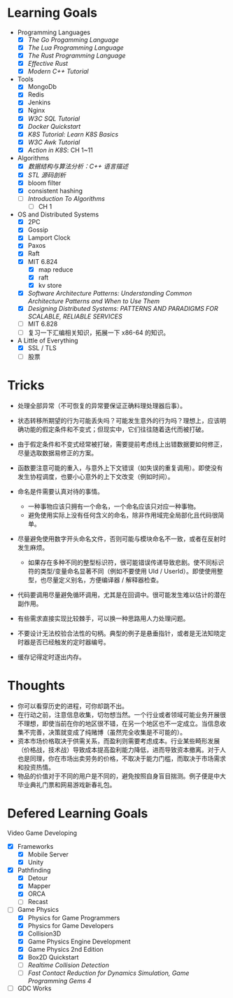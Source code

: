 # Learning Goals

- Programming Languages
    - [x] *The Go Progamming Language*
    - [x] *The Lua Programming Language*
    - [x] *The Rust Programming Language*
    - [x] *Effective Rust*
    - [x] *Modern C++ Tutorial*
- Tools
    - [x] MongoDb
    - [x] Redis
    - [x] Jenkins
    - [x] Nginx
    - [x] *W3C SQL Tutorial*
    - [x] *Docker Quickstart*
    - [x] *K8S Tutorial: Learn K8S Basics*
    - [x] *W3C Awk Tutorial*
    - [x] *Action in K8S*: CH 1~11
- Algorithms
    - [x] *数据结构与算法分析：C++ 语言描述*
    - [x] *STL 源码剖析*
    - [x] bloom filter
    - [x] consistent hashing
    - [ ] *Introduction To Algorithms*
      - [ ] CH 1
- OS and Distributed Systems
    - [x] 2PC
    - [x] Gossip
    - [x] Lamport Clock
    - [x] Paxos
    - [x] Raft
    - [x] MIT 6.824
      - [x] map reduce
      - [x] raft
      - [x] kv store
    - [x] *Software Architecture Patterns: Understanding Common Architecture Patterns and When to Use Them*
    - [x] *Designing Distributed Systems: PATTERNS AND PARADIGMS FOR SCALABLE, RELIABLE SERVICES*
    - [ ] MIT 6.828
    - [ ] 复习一下汇编相关知识，拓展一下 x86-64 的知识。
- A Little of Everything
    - [x] SSL / TLS
    - [ ] 股票

# Tricks

- 处理全部异常（不可恢复的异常要保证正确料理处理器后事）。
- 状态转移所期望的行为可能丢失吗？可能发生意外的行为吗？理想上，应该明确功能的假定条件和不变式；但现实中，它们往往随着迭代而被打破。
- 由于假定条件和不变式经常被打破，需要提前考虑线上出错数据要如何修正，尽量选取数据易修正的方案。
- 函数要注意可能的重入，与意外上下文错误（如失误的重复调用）。即使没有发生协程调度，也要小心意外的上下文改变（例如时间）。
- 命名是件需要认真对待的事情。

  - 一种事物应该只拥有一个命名，一个命名应该只对应一种事物。
  - 避免使用实际上没有任何含义的命名，除非作用域完全局部化且代码很简单。
- 尽量避免使用数字开头命名文件，否则可能与模块命名不一致，或者在反射时发生麻烦。
  - 如果存在多种不同的整型标识符，很可能错误传递导致悲剧。使不同标识符的类型/变量命名显著不同（例如不要使用 UId / UserId）。即使使用整型，也尽量定义别名，方便编译器 / 解释器检查。
- 代码要调用尽量避免循环调用，尤其是在回调中。很可能发生难以估计的潜在副作用。
- 有些需求直接实现比较棘手，可以换一种思路用人力处理问题。
- 不要设计无法校验合法性的句柄。典型的例子是悬垂指针，或者是无法知晓定时器是否已经触发的定时器编号。
- 缓存记得定时逐出内存。

# Thoughts

- 你可以看穿历史的进程，可你却跳不出。
- 在行动之前，注意信息收集，切勿想当然。一个行业或者领域可能业务开展很不理想，即使当前在你的地区很不错，在另一个地区也不一定成立。当信息收集不完善，决策就变成了纯赌博（虽然完全收集是不可能的）。
- 资本市场价格取决于供需关系，而盈利则需要考虑成本。行业某些畸形发展（价格战，技术战）导致成本提高盈利能力降低，进而导致资本撤离。对于人也是同理，你在市场出卖劳务的价格，不取决于能力门槛，而取决于市场需求和投资热情。
- 物品的价值对于不同的用户是不同的，避免按照自身盲目揣测。例子便是中大毕业典礼门票和网易游戏新春礼包。

# Defered Learning Goals

Video Game Developing
- [x] Frameworks
  - [x] Mobile Server
  - [x] Unity
- [x] Pathfinding
  - [x] Detour
  - [x] Mapper
  - [x] ORCA
  - [ ] Recast
- [ ] Game Physics
  - [x] Physics for Game Programmers
  - [x] Physics for Game Developers
  - [x] Collision3D
  - [x] Game Physics Engine Development
  - [x] Game Physics 2nd Edition
  - [x] Box2D Quickstart
  - [ ] *Realtime Collision Detection*
  - [ ] *Fast Contact Reduction for Dynamics Simulation, Game Programming Gems 4*
- [ ] GDC Works
